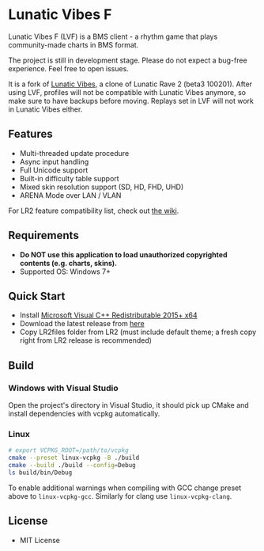 # Lunatic Vibes F

Lunatic Vibes F (LVF) is a BMS client - a rhythm game that plays community-made charts in BMS format.

The project is still in development stage. Please do not expect a bug-free experience. Feel free to open issues.

It is a fork of [Lunatic Vibes](https://github.com/yaasdf/lunaticvibes), a clone of Lunatic Rave 2 (beta3 100201).
After using LVF, profiles will not be compatible with Lunatic Vibes anymore, so make sure to have backups before moving.
Replays set in LVF will not work in Lunatic Vibes either.

## Features

- Multi-threaded update procedure
- Async input handling
- Full Unicode support
- Built-in difficulty table support
- Mixed skin resolution support (SD, HD, FHD, UHD)
- ARENA Mode over LAN / VLAN

For LR2 feature compatibility list, check out [the wiki](https://github.com/chown2/lunaticvibesf/wiki/LR2-Features-Compatibility).

## Requirements

- **Do NOT use this application to load unauthorized copyrighted contents (e.g. charts, skins).**
- Supported OS: Windows 7+

## Quick Start

- Install [Microsoft Visual C++ Redistributable 2015+ x64](https://aka.ms/vs/17/release/vc_redist.x64.exe)
- Download the latest release from [here](https://github.com/chown2/lunaticvibesf/releases)
- Copy LR2files folder from LR2 (must include default theme; a fresh copy right from LR2 release is recommended)

## Build

### Windows with Visual Studio

Open the project's directory in Visual Studio, it should pick up CMake and install dependencies with vcpkg
automatically.

### Linux

```sh
# export VCPKG_ROOT=/path/to/vcpkg
cmake --preset linux-vcpkg -B ./build
cmake --build ./build --config=Debug
ls build/bin/Debug
```

To enable additional warnings when compiling with GCC change preset above to `linux-vcpkg-gcc`.
Similarly for clang use `linux-vcpkg-clang`.

## License

- MIT License
